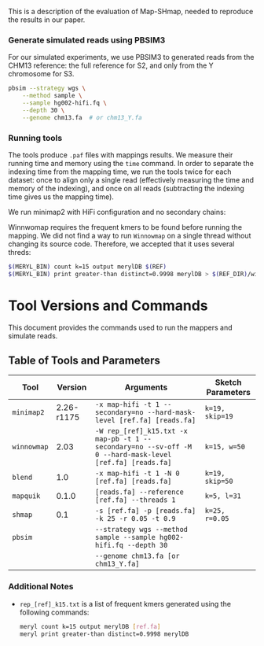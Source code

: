 This is a description of the evaluation of Map-SHmap, needed to reproduce the results in our paper.

### Generate simulated reads using PBSIM3
For our simulated experiments, we use PBSIM3 to generated reads from the CHM13 reference: the full reference for S2, and only from the Y chromosome for S3.
```bash
pbsim --strategy wgs \
	--method sample \
	--sample hg002-hifi.fq \
	--depth 30 \
	--genome chm13.fa  # or chm13_Y.fa
```

### Running tools
The tools produce `.paf` files with mappings results. We measure their running time and memory using the `time` command. In order to separate the indexing time from the mapping time, we run the tools twice for each dataset: once to align only a single read (effectively measuring the time and memory of the indexing), and once on all reads (subtracting the indexing time gives us the mapping time).

We run minimap2 with HiFi configuration and no secondary chains:

Winnwomap requires the frequent kmers to be found before running the mapping. We did not find a way to run `Winnowmap` on a single thread without changing its source code. Therefore, we accepted that it uses several threds:
```bash
$(MERYL_BIN) count k=15 output merylDB $(REF)
$(MERYL_BIN) print greater-than distinct=0.9998 merylDB > $(REF_DIR)/winnowmap_$(REFNAME)_repetitive_k15.txt
```

# Tool Versions and Commands

This document provides the commands used to run the mappers and simulate reads.

## Table of Tools and Parameters

| **Tool**       | **Version**     | **Arguments**                                                                                       | **Sketch Parameters**       |
|-----------------|-----------------|-----------------------------------------------------------------------------------------------------|-----------------------------|
| `minimap2`     | 2.26-r1175      | `-x map-hifi -t 1 --secondary=no --hard-mask-level [ref.fa] [reads.fa]`                                              | `k=19, skip=19`            |
| `winnowmap`    | 2.03            | `-W rep_[ref]_k15.txt -x map-pb -t 1 --secondary=no --sv-off -M 0 --hard-mask-level [ref.fa] [reads.fa]`                                 | `k=15, w=50`               |
| `blend`        | 1.0             | `-x map-hifi -t 1 -N 0 [ref.fa] [reads.fa]`                                                       | `k=19, skip=50`            |
| `mapquik`      | 0.1.0           | `[reads.fa] --reference [ref.fa] --threads 1`                                                     | `k=5, l=31`                |
| `shmap`        | 0.1             | `-s [ref.fa] -p [reads.fa] -k 25 -r 0.05 -t 0.9`                                                  | `k=25, r=0.05`             |
| `pbsim`        |                 | `--strategy wgs --method sample --sample hg002-hifi.fq --depth 30`                                |                             |
|                 |                 | `--genome chm13.fa [or chm13_Y.fa]`                                                              |                             |

### Additional Notes
- `rep_[ref]_k15.txt` is a list of frequent kmers generated using the following commands:
  ```bash
  meryl count k=15 output merylDB [ref.fa]
  meryl print greater-than distinct=0.9998 merylDB
